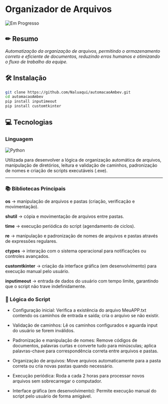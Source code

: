 # Organizador de Arquivos
![Em Progresso](https://img.shields.io/badge/Status-Em_Progresso-F7DC6F?style=for-the-badge&logo=progress&logoColor=white)

## ✏ Resumo
_Automatização da organização de arquivos, permitindo o armazenamento correto e eficiente de documentos, reduzindo erros humanos e otimizando o fluxo de trabalho da equipe._

## 🛠️ Instalação
```bash
git clone https://github.com/Naluaqui/automacaoAmbev.git
cd automacaoAmbev
pip install inputimeout
pip install customtkinter
```
## 💻 Tecnologias
### Linguagem
![Python](https://img.shields.io/badge/Python-3776AB?style=for-the-badge&logo=python&logoColor=white)

Utilizada para desenvolver a lógica de organização automática de arquivos, manipulação de diretórios, leitura e validação de caminhos, padronização de nomes e criação de scripts executáveis (.exe).

---

### 📚 Bibliotecas Principais
**os** → manipulação de arquivos e pastas (criação, verificação e movimentação).

**shutil** → cópia e movimentação de arquivos entre pastas.

**time** → execução periódica do script (agendamento de ciclos).

**re** → manipulação e padronização de nomes de arquivos e pastas através de expressões regulares.

**ctypes** → interação com o sistema operacional para notificações ou controles avançados.

**customtkinter** → criação da interface gráfica (em desenvolvimento) para execução manual pelo usuário.

**inputimeout** → entrada de dados do usuário com tempo limite, garantindo que o script não trave indefinidamente.

### 📌 Lógica do Script

- Configuração inicial: Verifica a existência do arquivo MeuAPP.txt contendo os caminhos de entrada e saída; cria o arquivo se não existir.

- Validação de caminhos: Lê os caminhos configurados e aguarda input do usuário se forem inválidos.

- Padronização e manipulação de nomes: Remove códigos de documentos, palavras curtas e converte tudo para minúsculas; aplica palavras-chave para correspondência correta entre arquivos e pastas.

- Organização de arquivos: Move arquivos automaticamente para a pasta correta ou cria novas pastas quando necessário.

- Execução periódica: Roda a cada 2 horas para processar novos arquivos sem sobrecarregar o computador.

- Interface gráfica (em desenvolvimento): Permite execução manual do script pelo usuário de forma amigável.

